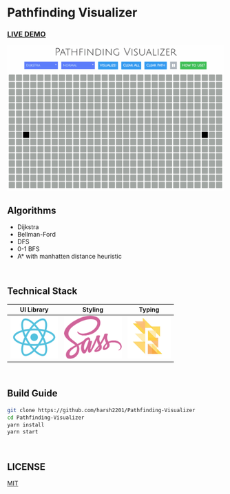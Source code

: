 # Pathfinding Visualizer

### [LIVE DEMO](https://pathfinding-visualizer.harshjobanputra.com/)

<img src="./images/visualizer.gif">

<br>

## Algorithms

* Dijkstra
* Bellman-Ford
* DFS
* 0-1 BFS
* A* with manhatten distance heuristic

<br>

## Technical Stack

|                  UI Library                   |                   Styling                    |                    Typing                    |
| :-------------------------------------------: | :------------------------------------------: | :------------------------------------------: |
| <img src="./images/react.svg" height="100px"> | <img src="./images/sass.png" height="100px"> | <img src="./images/flow.jpg" height="100px"> |

<br>

## Build Guide

```bash
git clone https://github.com/harsh2201/Pathfinding-Visualizer
cd Pathfinding-Visualizer
yarn install
yarn start
```

<br>

## LICENSE

[MIT](./LICENSE.md)
